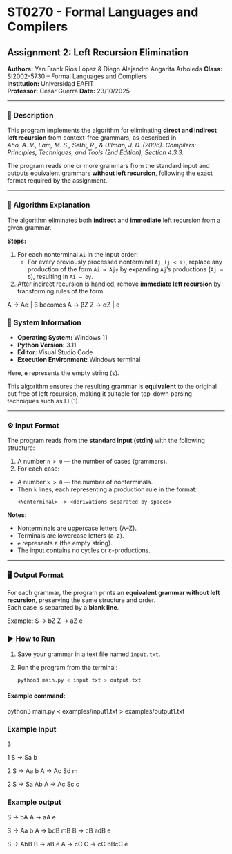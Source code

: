 # ST0270 - Formal Languages and Compilers  
## Assignment 2: Left Recursion Elimination  

**Authors:** Yan Frank Ríos López & Diego Alejandro Angarita Arboleda
**Class:** SI2002-5730 – Formal Languages and Compilers  
**Institution:** Universidad EAFIT  
**Professor:** César Guerra
**Date:** 23/10/2025  

---

### 📘 Description  

This program implements the algorithm for eliminating **direct and indirect left recursion** from context-free grammars, as described in  
*Aho, A. V., Lam, M. S., Sethi, R., & Ullman, J. D. (2006). Compilers: Principles, Techniques, and Tools (2nd Edition), Section 4.3.3.*

The program reads one or more grammars from the standard input and outputs equivalent grammars **without left recursion**, following the exact format required by the assignment.

---

### 🧠 Algorithm Explanation  

The algorithm eliminates both **indirect** and **immediate** left recursion from a given grammar.  

**Steps:**  

1. For each nonterminal `Ai` in the input order:
   - For every previously processed nonterminal `Aj (j < i)`, replace any production of the form `Ai → Ajγ` by expanding `Aj`’s productions (`Aj → δ`), resulting in `Ai → δγ`.
2. After indirect recursion is handled, remove **immediate left recursion** by transforming rules of the form:

A → Aα | β
becomes
A → βZ
Z → αZ | e

### 🧰 System Information
- **Operating System:** Windows 11  
- **Python Version:** 3.11  
- **Editor:** Visual Studio Code  
- **Execution Environment:** Windows terminal


Here, **`e`** represents the empty string (ε).  

This algorithm ensures the resulting grammar is **equivalent** to the original but free of left recursion, making it suitable for top-down parsing techniques such as LL(1).

---

### ⚙️ Input Format  

The program reads from the **standard input (stdin)** with the following structure:

1. A number `n > 0` — the number of cases (grammars).  
2. For each case:
- A number `k > 0` — the number of nonterminals.  
- Then `k` lines, each representing a production rule in the format:
  ```
  <Nonterminal> -> <derivations separated by spaces>
  ```

**Notes:**  
- Nonterminals are uppercase letters (A–Z).  
- Terminals are lowercase letters (a–z).  
- `e` represents ε (the empty string).  
- The input contains no cycles or ε-productions.  

---

### 🖥️ Output Format  

For each grammar, the program prints an **equivalent grammar without left recursion**, preserving the same structure and order.  
Each case is separated by a **blank line**.

Example:
S -> bZ
Z -> aZ e

### ▶️ How to Run
1. Save your grammar in a text file named `input.txt`.  
2. Run the program from the terminal:

   ```bash
   python3 main.py < input.txt > output.txt

#### Example command:
python3 main.py < examples/input1.txt > examples/output1.txt


### Example Input

3

1
S -> Sa b

2
S -> Aa b
A -> Ac Sd m

2
S -> Sa Ab
A -> Ac Sc c

### Example output

S -> bA
A -> aA e

S -> Aa b
A -> bdB mB
B -> cB adB e

S -> AbB
B -> aB e
A -> cC
C -> cC bBcC e



